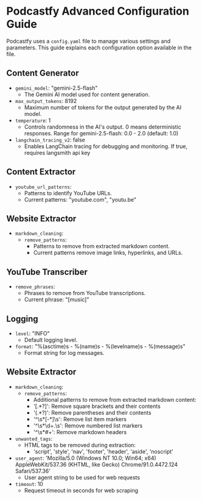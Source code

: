 # Podcastfy Advanced Configuration Guide

Podcastfy uses a `config.yaml` file to manage various settings and parameters. This guide explains each configuration option available in the file.



## Content Generator

- `gemini_model`: "gemini-2.5-flash"
  - The Gemini AI model used for content generation.
- `max_output_tokens`: 8192
  - Maximum number of tokens for the output generated by the AI model.
- `temperature`: 1
  - Controls randomness in the AI's output. 0 means deterministic responses. Range for gemini-2.5-flash: 0.0 - 2.0 (default: 1.0) 
- `langchain_tracing_v2`: false
  - Enables LangChain tracing for debugging and monitoring. If true, requires langsmith api key

## Content Extractor

- `youtube_url_patterns`:
  - Patterns to identify YouTube URLs.
  - Current patterns: "youtube.com", "youtu.be"

## Website Extractor

- `markdown_cleaning`:
  - `remove_patterns`:
    - Patterns to remove from extracted markdown content.
    - Current patterns remove image links, hyperlinks, and URLs.

## YouTube Transcriber

- `remove_phrases`:
  - Phrases to remove from YouTube transcriptions.
  - Current phrase: "[music]"

## Logging

- `level`: "INFO"
  - Default logging level.
- `format`: "%(asctime)s - %(name)s - %(levelname)s - %(message)s"
  - Format string for log messages.


## Website Extractor

- `markdown_cleaning`:
	- `remove_patterns`:
		- Additional patterns to remove from extracted markdown content:
		- '\[.*?\]': Remove square brackets and their contents
		- '\(.*?\)': Remove parentheses and their contents
		- '^\s*[-*]\s': Remove list item markers
		- '^\s*\d+\.\s': Remove numbered list markers
		- '^\s*#+': Remove markdown headers
- `unwanted_tags`:
	- HTML tags to be removed during extraction:
		- 'script', 'style', 'nav', 'footer', 'header', 'aside', 'noscript'
- `user_agent`: 'Mozilla/5.0 (Windows NT 10.0; Win64; x64) AppleWebKit/537.36 (KHTML, like Gecko) Chrome/91.0.4472.124 Safari/537.36'
	- User agent string to be used for web requests
- `timeout`: 10
	- Request timeout in seconds for web scraping


